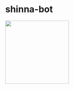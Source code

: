 # shinna-bot
<img src="https://i1.sndcdn.com/avatars-000105208782-ammpum-t500x500.jpg" width="200" style='display: flex; justify-content: center;'/>

